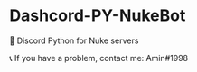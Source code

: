 # Dashcord-PY-NukeBot

🤖 Discord Python for Nuke servers

📞 If you have a problem, contact me: Amin#1998
